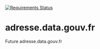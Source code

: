 [![Requirements Status](https://requires.io/github/etalab/adresse.data.gouv.fr/requirements.svg?branch=master)](https://requires.io/github/etalab/adresse.data.gouv.fr/requirements/?branch=master)

# adresse.data.gouv.fr
Future adresse.data.gouv.fr
